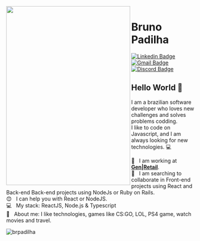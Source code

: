 <img align="left" width="332" height="480" src="https://media.giphy.com/media/ejHCFHxAlZfl6/giphy.gif">


# Bruno Padilha
[![Linkedin Badge](https://img.shields.io/badge/-BrunoPadilha-blue?style=flat-square&logo=Linkedin&logoColor=white&link=https://www.linkedin.com/in/brpadilha/)](https://www.linkedin.com/in/brpadilha/) 
[![Gmail Badge](https://img.shields.io/badge/-brpadilha.dev@gmail.com-c14438?style=flat-square&logo=Gmail&logoColor=white&link=mailto:brpadilha.dev@gmail.com)](brpadilha.dev@gmail.com)
[![Discord Badge](https://img.shields.io/badge/-brpadilha%234062-7289DA?style=flat-square&logo=discord&logoColor=white&link=https://discord.com/)](https://discord.com/)

## Hello World 👋
I am a brazilian software developer who loves new challenges and solves problems codding.
<br/> I like to code on Javascript, and I am always looking for new technologies. :computer:

 :rocket:  &nbsp; I am working at [**Gen|Retail**](https://gen.shop/).
 <br/> :blue_heart: &nbsp; I am searching to collaborate in Front-end projects using React and Back-end Back-end projects using NodeJs or Ruby on Rails.
 <br/> :blush: &nbsp; I can help you with React or NodeJS.
 <br/> :computer: &nbsp; My stack: ReactJS, Node.js & Typescript
 <br/> 💬  &nbsp; About me: I like technologies, games like CS:GO, LOL, PS4 game, watch movies and travel.
  
 <p align="left"  width="332" height="480" > <img src="https://github-readme-stats.vercel.app/api?username=brpadilha&show_icons=true" alt="brpadilha" /> </p>
  

